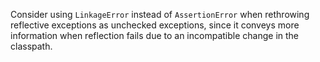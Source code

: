 Consider using `LinkageError` instead of `AssertionError` when rethrowing
reflective exceptions as unchecked exceptions, since it conveys more information
when reflection fails due to an incompatible change in the classpath.
